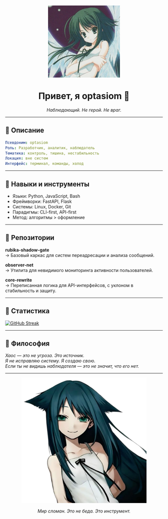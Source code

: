 <p align="center">
  <img src="ico.jpg" width="230" alt="optasiom">
</p>

<h1 align="center">Привет, я optasiom 🥩</h1>
<p align="center"><i>Наблюдающий. Не герой. Не враг.</i></p>

---

## 🥩 Описание

```yaml
Псевдоним: optasiom
Роль: Разработчик, аналитик, наблюдатель
Тематика: контроль, тишина, нестабильность
Локация: вне систем
Интерфейс: терминал, команды, холод
```

---

## 🥩 Навыки и инструменты

- Языки: Python, JavaScript, Bash  
- Фреймворки: FastAPI, Flask  
- Системы: Linux, Docker, Git  
- Парадигмы: CLI-first, API-first  
- Метод: алгоритмы > оформление  

---

## 🥩 Репозитории

**rubika-shadow-gate**  
→ Базовый каркас для систем переадресации и анализа сообщений.  

**observer-net**  
→ Утилита для невидимого мониторинга активности пользователей.  

**core-rewrite**  
→ Переписанная логика для API-интерфейсов, с уклоном в стабильность и защиту.  

---

## 🥩 Статистика

<a href="https://git.io/streak-stats"><img src="https://streak-stats.demolab.com?user=optasiom&theme=shadow-red&hide_border=true&locale=ru&exclude_days=Sun%2CMon%2CTue%2CWed%2CThu%2CFri%2CSat" alt="GitHub Streak" /></a>

---

## 🥩 Философия

<i>Хаос — это не угроза. Это источник.</i>  
<i>Я не исправляю систему. Я создаю свою.</i>  
<i>Если ты не видишь наблюдателя — это не значит, что его нет.</i>

---

<p align="center">
  <img src="or.png" width="400" alt="dl">
</p>

<p align="center"><i>Мир сломан. Это не беда. Это инструмент.</i></p>
